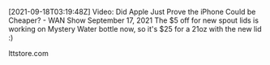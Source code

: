 [2021-09-18T03:19:48Z] Video: Did Apple Just Prove the iPhone Could be Cheaper? - WAN Show September 17, 2021 
The $5 off for new spout lids is working on Mystery Water bottle now, so it's $25 for a 21oz with the new lid :)

lttstore.com

